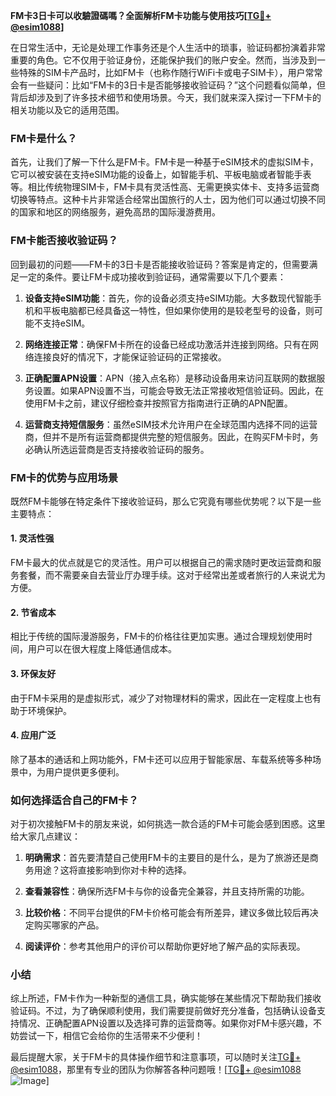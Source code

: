 **FM卡3日卡可以收驗證碼嗎？全面解析FM卡功能与使用技巧[[TG💪+ @esim1088](https://t.me/s/esim1088)]**

在日常生活中，无论是处理工作事务还是个人生活中的琐事，验证码都扮演着非常重要的角色。它不仅用于验证身份，还能保护我们的账户安全。然而，当涉及到一些特殊的SIM卡产品时，比如FM卡（也称作随行WiFi卡或电子SIM卡），用户常常会有一些疑问：比如“FM卡的3日卡是否能够接收验证码？”这个问题看似简单，但背后却涉及到了许多技术细节和使用场景。今天，我们就来深入探讨一下FM卡的相关功能以及它的适用范围。

### FM卡是什么？

首先，让我们了解一下什么是FM卡。FM卡是一种基于eSIM技术的虚拟SIM卡，它可以被安装在支持eSIM功能的设备上，如智能手机、平板电脑或者智能手表等。相比传统物理SIM卡，FM卡具有灵活性高、无需更换实体卡、支持多运营商切换等特点。这种卡片非常适合经常出国旅行的人士，因为他们可以通过切换不同的国家和地区的网络服务，避免高昂的国际漫游费用。

### FM卡能否接收验证码？

回到最初的问题——FM卡的3日卡是否能接收验证码？答案是肯定的，但需要满足一定的条件。要让FM卡成功接收到验证码，通常需要以下几个要素：

1. **设备支持eSIM功能**：首先，你的设备必须支持eSIM功能。大多数现代智能手机和平板电脑都已经具备这一特性，但如果你使用的是较老型号的设备，则可能不支持eSIM。

2. **网络连接正常**：确保FM卡所在的设备已经成功激活并连接到网络。只有在网络连接良好的情况下，才能保证验证码的正常接收。

3. **正确配置APN设置**：APN（接入点名称）是移动设备用来访问互联网的数据服务设置。如果APN设置不当，可能会导致无法正常接收短信验证码。因此，在使用FM卡之前，建议仔细检查并按照官方指南进行正确的APN配置。

4. **运营商支持短信服务**：虽然eSIM技术允许用户在全球范围内选择不同的运营商，但并不是所有运营商都提供完整的短信服务。因此，在购买FM卡时，务必确认所选运营商是否支持接收验证码的服务。

### FM卡的优势与应用场景

既然FM卡能够在特定条件下接收验证码，那么它究竟有哪些优势呢？以下是一些主要特点：

#### 1. 灵活性强
FM卡最大的优点就是它的灵活性。用户可以根据自己的需求随时更改运营商和服务套餐，而不需要亲自去营业厅办理手续。这对于经常出差或者旅行的人来说尤为方便。

#### 2. 节省成本
相比于传统的国际漫游服务，FM卡的价格往往更加实惠。通过合理规划使用时间，用户可以在很大程度上降低通信成本。

#### 3. 环保友好
由于FM卡采用的是虚拟形式，减少了对物理材料的需求，因此在一定程度上也有助于环境保护。

#### 4. 应用广泛
除了基本的通话和上网功能外，FM卡还可以应用于智能家居、车载系统等多种场景中，为用户提供更多便利。

### 如何选择适合自己的FM卡？

对于初次接触FM卡的朋友来说，如何挑选一款合适的FM卡可能会感到困惑。这里给大家几点建议：

1. **明确需求**：首先要清楚自己使用FM卡的主要目的是什么，是为了旅游还是商务用途？这将直接影响到你对卡种的选择。

2. **查看兼容性**：确保所选FM卡与你的设备完全兼容，并且支持所需的功能。

3. **比较价格**：不同平台提供的FM卡价格可能会有所差异，建议多做比较后再决定购买哪家的产品。

4. **阅读评价**：参考其他用户的评价可以帮助你更好地了解产品的实际表现。

### 小结

综上所述，FM卡作为一种新型的通信工具，确实能够在某些情况下帮助我们接收验证码。不过，为了确保顺利使用，我们需要提前做好充分准备，包括确认设备支持情况、正确配置APN设置以及选择可靠的运营商等。如果你对FM卡感兴趣，不妨尝试一下，相信它会给你的生活带来不少便利！

最后提醒大家，关于FM卡的具体操作细节和注意事项，可以随时关注[TG💪+ @esim1088](https://t.me/s/esim1088)，那里有专业的团队为你解答各种问题哦！[[TG💪+ @esim1088](https://t.me/s/esim1088) ![Image](https://i.postimg.cc/4NQfJmqS/Snipaste-2025-05-13-00-14-12.png)]